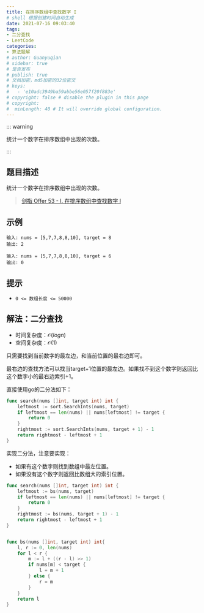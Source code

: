 ```yaml
---
title: 在排序数组中查找数字 I
# shell 根据创建时间自动生成
date: 2021-07-16 09:03:40
tags:
- 二分查找
- LeetCode
categories:
- 算法题解
# author: Guanyuqian
# sidebar: true
# 是否发布
# publish: true
# 文档加密，md5加密的32位密文
# keys:
# 	- 'e10adc3949ba59abbe56e057f20f883e'
# copyright: false # disable the plugin in this page 
# copyright:
#  minLength: 40 # It will override global configuration. 
---
```


::: warning

统计一个数字在排序数组中出现的次数。

:::

<!-- more -->

## 题目描述

统计一个数字在排序数组中出现的次数。

> [剑指 Offer 53 - I. 在排序数组中查找数字 I](https://leetcode-cn.com/problems/zai-pai-xu-shu-zu-zhong-cha-zhao-shu-zi-lcof/)



## 示例

```
输入: nums = [5,7,7,8,8,10], target = 8
输出: 2

输入: nums = [5,7,7,8,8,10], target = 6
输出: 0
```



## 提示

- `0 <= 数组长度 <= 50000`

## 解法：二分查找

- 时间复杂度：$\mathcal{O}(logn)$
- 空间复杂度：$\mathcal{O}(1)$

只需要找到当前数字的最左边，和当前位置的最右边即可。

最右边的查找方法可以找当target+1位置的最左边。如果找不到这个数字则返回比这个数字小的最右边索引+1。

直接使用go的二分法如下：

```go
func search(nums []int, target int) int {
    leftmost := sort.SearchInts(nums, target)
    if leftmost == len(nums) || nums[leftmost] != target {
        return 0
    }
    rightmost := sort.SearchInts(nums, target + 1) - 1
    return rightmost - leftmost + 1
}
```

实现二分法，注意要实现：

- 如果有这个数字则找到数组中最左位置。
- 如果没有这个数字则返回比数组大的索引位置。

```go
func search(nums []int, target int) int {
    leftmost := bs(nums, target)
    if leftmost == len(nums) || nums[leftmost] != target {
        return 0
    }
    rightmost := bs(nums, target + 1) - 1
    return rightmost - leftmost + 1
}


func bs(nums []int, target int) int{
    l, r := 0, len(nums)
    for l < r {
        m := l + ((r - l) >> 1)
        if nums[m] < target {
            l = m + 1
        } else {
            r = m
        }
    }
    return l
}
```

